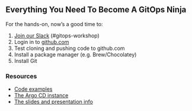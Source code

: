 ## Everything You Need To Become A GitOps Ninja

For the hands-on, now’s a good time to:

1. [Join our Slack](http://bit.ly/argocd-slack) (#gitops-workshop)
2. Login in to [github.com](github.com)
3. Test cloning and pushing code to github.com
4. Install a package manager (e.g. Brew/Chocolatey)
5. Install Git

### Resources

* [Code examples](https://github.com/gitops-workshop)
* [The Argo CD instance](http://bit.ly/argocd-kubecon)
* [The slides and presentation info](https://sched.co/Uaee)
